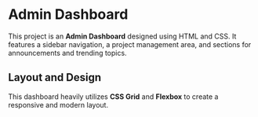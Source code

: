 # Admin Dashboard

This project is an **Admin Dashboard** designed using HTML and CSS. It features a sidebar navigation, a project management area, and sections for announcements and trending topics.

## Layout and Design

This dashboard heavily utilizes **CSS Grid** and **Flexbox** to create a responsive and modern layout.